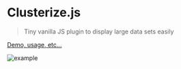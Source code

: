 # Clusterize.js
> Tiny vanilla JS plugin to display large data sets easily

[Demo, usage, etc…](http://nexts.github.io/Clusterize.js/)

![example](http://nexts.github.io/Clusterize.js/img/table_example.gif)
